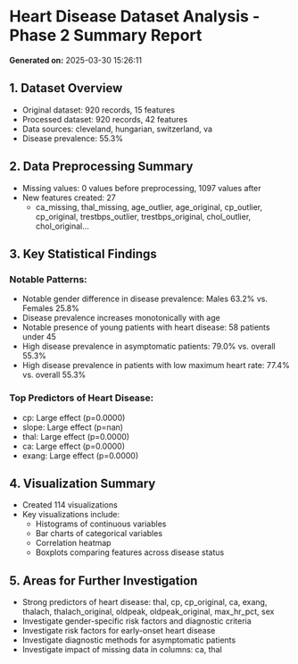 # Heart Disease Dataset Analysis - Phase 2 Summary Report
**Generated on:** 2025-03-30 15:26:11

## 1. Dataset Overview
- Original dataset: 920 records, 15 features
- Processed dataset: 920 records, 42 features
- Data sources: cleveland, hungarian, switzerland, va
- Disease prevalence: 55.3%

## 2. Data Preprocessing Summary
- Missing values: 0 values before preprocessing, 1097 values after
- New features created: 27
  - ca_missing, thal_missing, age_outlier, age_original, cp_outlier, cp_original, trestbps_outlier, trestbps_original, chol_outlier, chol_original...

## 3. Key Statistical Findings
### Notable Patterns:
- Notable gender difference in disease prevalence: Males 63.2% vs. Females 25.8%
- Disease prevalence increases monotonically with age
- Notable presence of young patients with heart disease: 58 patients under 45
- High disease prevalence in asymptomatic patients: 79.0% vs. overall 55.3%
- High disease prevalence in patients with low maximum heart rate: 77.4% vs. overall 55.3%

### Top Predictors of Heart Disease:
- cp: Large effect (p=0.0000)
- slope: Large effect (p=nan)
- thal: Large effect (p=0.0000)
- ca: Large effect (p=0.0000)
- exang: Large effect (p=0.0000)

## 4. Visualization Summary
- Created 114 visualizations
- Key visualizations include:
  - Histograms of continuous variables
  - Bar charts of categorical variables
  - Correlation heatmap
  - Boxplots comparing features across disease status

## 5. Areas for Further Investigation
- Strong predictors of heart disease: thal, cp, cp_original, ca, exang, thalach, thalach_original, oldpeak, oldpeak_original, max_hr_pct, sex
- Investigate gender-specific risk factors and diagnostic criteria
- Investigate risk factors for early-onset heart disease
- Investigate diagnostic methods for asymptomatic patients
- Investigate impact of missing data in columns: ca, thal